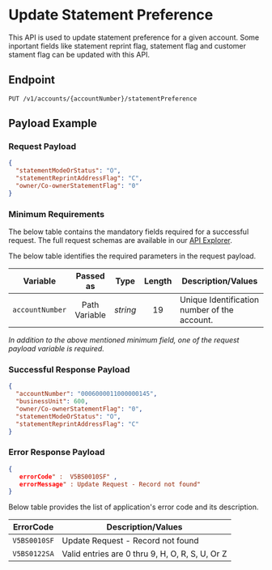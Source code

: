 # Update Statement Preference

This API is used to update statement preference for a given account. Some inportant fields like statement reprint flag, statement flag and customer stament flag can be updated with this API.

## Endpoint

`PUT /v1/accounts/{accountNumber}/statementPreference`

## Payload Example

### Request Payload

```json
{
  "statementModeOrStatus": "O",
  "statementReprintAddressFlag": "C",
  "owner/Co-ownerStatementFlag": "0"
}
``` 

### Minimum Requirements

The below table contains the mandatory fields required for a successful request. The full request schemas are available in our [API Explorer](../api/?type=put&path=/v1/accounts/{accountNumber}/statementPreference).

The below table identifies the required parameters in the request payload.

| Variable | Passed as | Type | Length | Description/Values |
| -------- | :-------: | :--: | :------------: | ------------------ |
| `accountNumber` | Path Variable | *string* | 19 | Unique Identification number of the account.|

*In addition to the above mentioned minimum field, one of the request payload variable is required.*

### Successful Response Payload

```json
{
  "accountNumber": "0006000011000000145",
  "businessUnit": 600,
  "owner/Co-ownerStatementFlag": "0",
  "statementModeOrStatus": "O",
  "statementReprintAddressFlag": "C"
}
```

### Error Response Payload

```json
{
   errorCode" :  V5BS0010SF" ,
   errorMessage" : Update Request - Record not found"   
}
```

Below table provides the list of application's error code and its description.

| ErrorCode |  Description/Values |
| --------  | ------------------ |
| `V5BS0010SF` | Update Request - Record not found |
| `V5BS0122SA` | Valid entries are 0 thru 9, H, O, R, S, U, Or Z |